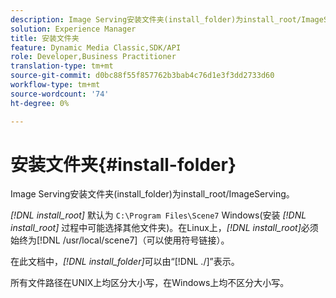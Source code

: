 ```yaml
---
description: Image Serving安装文件夹(install_folder)为install_root/ImageServing。
solution: Experience Manager
title: 安装文件夹
feature: Dynamic Media Classic,SDK/API
role: Developer,Business Practitioner
translation-type: tm+mt
source-git-commit: d0bc88f55f857762b3bab4c76d1e3f3dd2733d60
workflow-type: tm+mt
source-wordcount: '74'
ht-degree: 0%

---
```



# 安装文件夹{#install-folder}

Image Serving安装文件夹(install_folder)为install_root/ImageServing。

*[!DNL install_root]* 默认为 `C:\Program Files\Scene7` Windows(安装 *[!DNL install_root]* 过程中可能选择其他文件夹)。在Linux上，*[!DNL install_root]*&#x200B;必须始终为[!DNL /usr/local/scene7]（可以使用符号链接）。

在此文档中，*[!DNL install_folder]*&#x200B;可以由“[!DNL ./]”表示。

所有文件路径在UNIX上均区分大小写，在Windows上均不区分大小写。
